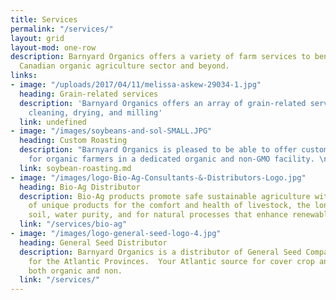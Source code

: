 ```yaml
---
title: Services
permalink: "/services/"
layout: grid
layout-mod: one-row
description: Barnyard Organics offers a variety of farm services to benefit the Atlantic
  Canadian organic agriculture sector and beyond.
links:
- image: "/uploads/2017/04/11/melissa-askew-29034-1.jpg"
  heading: Grain-related services
  description: 'Barnyard Organics offers an array of grain-related services, including:
    cleaning, drying, and milling'
  link: undefined
- image: "/images/soybeans-and-sol-SMALL.JPG"
  heading: Custom Roasting
  description: "Barnyard Organics is pleased to be able to offer custom soybean roasting
    for organic farmers in a dedicated organic and non-GMO facility. \n"
  link: soybean-roasting.md
- image: "/images/logo-Bio-Ag-Consultants-&-Distributors-Logo.jpg"
  heading: Bio-Ag Distributor
  description: Bio-Ag products promote safe sustainable agriculture with a variety
    of unique products for the comfort and health of livestock, the longevity of our
    soil, water purity, and for natural processes that enhance renewable resources.
  link: "/services/bio-ag"
- image: "/images/logo-general-seed-logo-4.jpg"
  heading: General Seed Distributor
  description: Barnyard Organics is a distributor of General Seed Company’s products
    for the Atlantic Provinces.  Your Atlantic source for cover crop and forage seeds,
    both organic and non.
  link: "/services/"
---
```




